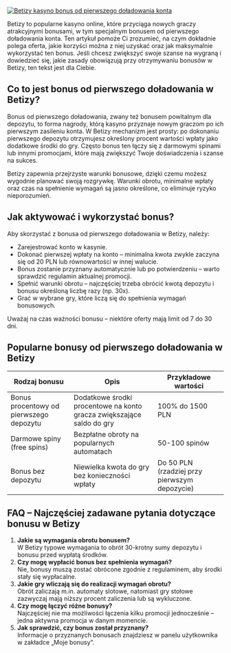 [![Betizy kasyno bonus od pierwszego doładowania konta](https://123-caf.pages.dev/gitsignup.png)](https://vrmoo.ru/Bt82HjjY)

<p>Betizy to popularne kasyno online, które przyciąga nowych graczy atrakcyjnymi bonusami, w tym specjalnym bonusem od pierwszego doładowania konta. Ten artykuł pomoże Ci zrozumieć, na czym dokładnie polega oferta, jakie korzyści można z niej uzyskać oraz jak maksymalnie wykorzystać ten bonus. Jeśli chcesz zwiększyć swoje szanse na wygraną i dowiedzieć się, jakie zasady obowiązują przy otrzymywaniu bonusów w Betizy, ten tekst jest dla Ciebie.</p>  <h2>Co to jest bonus od pierwszego doładowania w Betizy?</h2> <p>Bonus od pierwszego doładowania, zwany też bonusem powitalnym dla depozytu, to forma nagrody, którą kasyno przyznaje nowym graczom po ich pierwszym zasileniu konta. W Betizy mechanizm jest prosty: po dokonaniu pierwszego depozytu otrzymujesz określony procent wartości wpłaty jako dodatkowe środki do gry. Często bonus ten łączy się z darmowymi spinami lub innymi promocjami, które mają zwiększyć Twoje doświadczenia i szanse na sukces.</p> <p>Betizy zapewnia przejrzyste warunki bonusowe, dzięki czemu możesz wygodnie planować swoją rozgrywkę. Warunki obrotu, minimalne wpłaty oraz czas na spełnienie wymagań są jasno określone, co eliminuje ryzyko nieporozumień.</p>  <h2>Jak aktywować i wykorzystać bonus?</h2> <p>Aby skorzystać z bonusa od pierwszego doładowania w Betizy, należy:</p> <ul>   <li>Zarejestrować konto w kasynie.</li>   <li>Dokonać pierwszej wpłaty na konto – minimalna kwota zwykle zaczyna się od 20 PLN lub równowartości w innej walucie.</li>   <li>Bonus zostanie przyznany automatycznie lub po potwierdzeniu – warto sprawdzić regulamin aktualnej promocji.</li>   <li>Spełnić warunki obrotu – najczęściej trzeba obrócić kwotą depozytu i bonusu określoną liczbę razy (np. 30x).</li>   <li>Grać w wybrane gry, które liczą się do spełnienia wymagań bonusowych.</li> </ul> <p>Uważaj na czas ważności bonusu – niektóre oferty mają limit od 7 do 30 dni.</p>  <h2>Popularne bonusy od pierwszego doładowania w Betizy</h2> <table>   <thead>     <tr>       <th>Rodzaj bonusu</th>       <th>Opis</th>       <th>Przykładowe wartości</th>     </tr>   </thead>   <tbody>     <tr>       <td>Bonus procentowy od pierwszego depozytu</td>       <td>Dodatkowe środki procentowe na konto gracza zwiększające saldo do gry</td>       <td>100% do 1500 PLN</td>     </tr>     <tr>       <td>Darmowe spiny (free spins)</td>       <td>Bezpłatne obroty na popularnych automatach</td>       <td>50-100 spinów</td>     </tr>     <tr>       <td>Bonus bez depozytu</td>       <td>Niewielka kwota do gry bez konieczności wpłaty</td>       <td>Do 50 PLN (rzadziej przy pierwszym depozycie)</td>     </tr>   </tbody> </table>  <h2>FAQ – Najczęściej zadawane pytania dotyczące bonusu w Betizy</h2> <ol>   <li><strong>Jakie są wymagania obrotu bonusem?</strong><br>W Betizy typowe wymagania to obrót 30-krotny sumy depozytu i bonusu przed wypłatą środków.</li>   <li><strong>Czy mogę wypłacić bonus bez spełnienia wymagań?</strong><br>Nie, bonusy muszą zostać obrócone zgodnie z regulaminem, aby środki stały się wypłacalne.</li>   <li><strong>Jakie gry wliczają się do realizacji wymagań obrotu?</strong><br>Obrót zaliczają m.in. automaty slotowe, natomiast gry stołowe zazwyczaj mają niższy procent zaliczenia lub są wykluczone.</li>   <li><strong>Czy mogę łączyć różne bonusy?</strong><br>Najczęściej nie ma możliwości łączenia kilku promocji jednocześnie – jedna aktywna promocja w danym momencie.</li>   <li><strong>Jak sprawdzić, czy bonus został przyznany?</strong><br>Informacje o przyznanych bonusach znajdziesz w panelu użytkownika w zakładce „Moje bonusy”.</li> </ol>